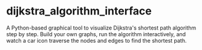 # dijkstra_algorithm_interface
A Python-based graphical tool to visualize Dijkstra's shortest path algorithm step by step. Build your own graphs, run the algorithm interactively, and watch a car icon traverse the nodes and edges to find the shortest path.
